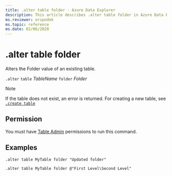 ```yaml
---
title: .alter table folder - Azure Data Explorer
description: This article describes .alter table folder in Azure Data Explorer.
ms.reviewer: orspodek
ms.topic: reference
ms.date: 02/06/2020
---
```

# .alter table folder

Alters the Folder value of an existing table. 

`.alter` `table` *TableName* `folder` *Folder*

> [!NOTE]
> If the table does not exist, an error is returned. For creating a new table, see [`.create table`](create-table-command.md)

## Permission

You must have [Table Admin](access-control/role-based-access-control.md) permissions to run this command.

## Examples

```kusto
.alter table MyTable folder "Updated folder"
```

```kusto
.alter table MyTable folder @"First Level\Second Level"
```
